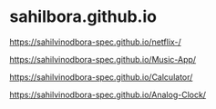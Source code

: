 # sahilbora.github.io
 https://sahilvinodbora-spec.github.io/netflix-/
 
 https://sahilvinodbora-spec.github.io/Music-App/

 https://sahilvinodbora-spec.github.io/Calculator/

  https://sahilvinodbora-spec.github.io/Analog-Clock/
